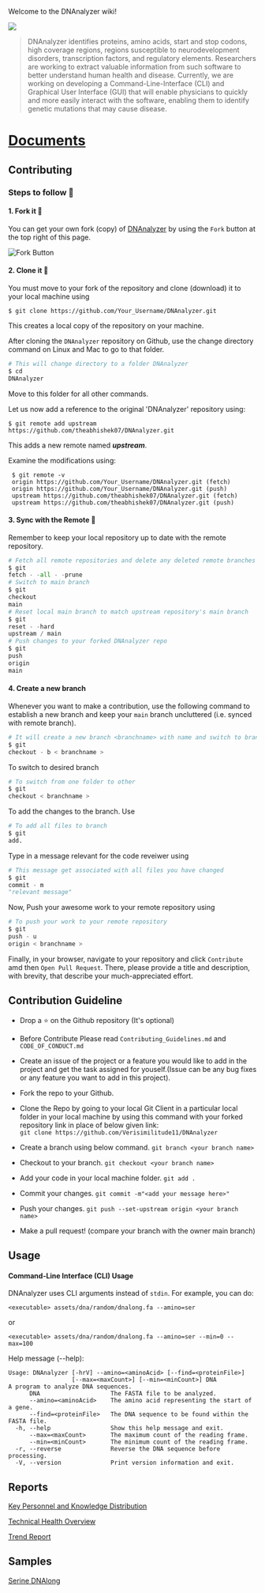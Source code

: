 Welcome to the DNAnalyzer wiki!

![](https://user-images.githubusercontent.com/96280466/186224441-46dd2029-b9dc-4b3d-aad8-bfd1e1e62f2e.png)

> DNAnalyzer identifies proteins, amino acids, start and stop codons, high coverage regions, regions susceptible to neurodevelopment disorders, transcription factors, and regulatory elements. Researchers are working to extract valuable information from such software to better understand human health and disease. Currently, we are working on developing a Command-Line-Interface (CLI) and Graphical User Interface (GUI) that will enable physicians to quickly and more easily interact with the software, enabling them to identify genetic mutations that may cause disease.

# [Documents](https://github.com/Verisimilitude11/DNAnalyzer/tree/main/docs)

## Contributing

### Steps to follow 📜

#### 1. Fork it 🍴

You can get your own fork (copy) of [DNAnalyzer](https://github.com/Verisimilitude11/DNAnalyzer) by using the `Fork`
button at the top right of this page.

![Fork Button](https://github-images.s3.amazonaws.com/help/bootcamp/Bootcamp-Fork.png)

#### 2. Clone it 👥

You must move to your fork of the repository and clone (download) it to your local machine using

`$ git clone https://github.com/Your_Username/DNAnalyzer.git`

This creates a local copy of the repository on your machine.

After cloning the `DNAnalyzer` repository on Github, use the change directory command on Linux and Mac to go to that
folder.

```python
# This will change directory to a folder DNAnalyzer                                                                   
$ cd
DNAnalyzer
```

Move to this folder for all other commands.

Let us now add a reference to the original 'DNAnalyzer' repository using:

`$ git remote add upstream https://github.com/theabhishek07/DNAnalyzer.git`

This adds a new remote named **_upstream_**.

Examine the modifications using:

```git
 $ git remote -v
 origin https://github.com/Your_Username/DNAnalyzer.git (fetch)                                                      
 origin https://github.com/Your_Username/DNAnalyzer.git (push)                                                        
 upstream https://github.com/theabhishek07/DNAnalyzer.git (fetch)                                                     
 upstream https://github.com/theabhishek07/DNAnalyzer.git (push)
 ```

#### 3. Sync with the Remote 🔄

Remember to keep your local repository up to date with the remote repository.

```python
# Fetch all remote repositories and delete any deleted remote branches
$ git
fetch - -all - -prune
# Switch to main branch
$ git
checkout
main
# Reset local main branch to match upstream repository's main branch
$ git
reset - -hard
upstream / main
# Push changes to your forked DNAnalyzer repo
$ git
push
origin
main
```

#### 4. Create a new branch

Whenever you want to make a contribution, use the following command to establish a new branch and keep your `main`
branch uncluttered (i.e. synced with remote branch).

```python
# It will create a new branch <branchname> with name and switch to branch <branchname>
$ git
checkout - b < branchname >
```

To switch to desired branch

```python
# To switch from one folder to other
$ git
checkout < branchname >
```

To add the changes to the branch. Use

```python
# To add all files to branch
$ git
add.
```

Type in a message relevant for the code reveiwer using

```python
# This message get associated with all files you have changed
$ git
commit - m
"relevant message"
```

Now, Push your awesome work to your remote repository using

```python
# To push your work to your remote repository
$ git
push - u
origin < branchname >
```

Finally, in your browser, navigate to your repository and click `Contribute` amd then `Open Pull Request`. There, please
provide a title and description, with brevity, that describe your much-appreciated effort.

## Contribution Guideline

- Drop a :star: on the Github repository (It's optional)<br/>

- Before Contribute Please
  read `Contributing_Guidelines.md`
  and `CODE_OF_CONDUCT.md`

- Create an issue of the project or a feature you would like to add in the project and get the task assigned for
  youself.(Issue can be any bug fixes or any feature you want to add in this project).

- Fork the repo to your Github.<br/>

- Clone the Repo by going to your local Git Client in a particular local folder in your local machine by using this
  command with your forked repository link in place of below given link: <br/>
  `git clone https://github.com/Verisimilitude11/DNAnalyzer`
- Create a branch using below command.
  `git branch <your branch name>`
- Checkout to your branch.
  `git checkout <your branch name>`
- Add your code in your local machine folder.
  `git add . `
- Commit your changes.
  `git commit -m"<add your message here>"`
- Push your changes.
  `git push --set-upstream origin <your branch name>`

- Make a pull request! (compare your branch with the owner main branch)

## Usage

#### Command-Line Interface (CLI) Usage

DNAnalyzer uses CLI arguments instead of `stdin`. For example, you can do:

```
<executable> assets/dna/random/dnalong.fa --amino=ser
```

or

```
<executable> assets/dna/random/dnalong.fa --amino=ser --min=0 --max=100
```

Help message (--help):

```
Usage: DNAnalyzer [-hrV] --amino=<aminoAcid> [--find=<proteinFile>]
                  [--max=<maxCount>] [--min=<minCount>] DNA
A program to analyze DNA sequences.
      DNA                    The FASTA file to be analyzed.
      --amino=<aminoAcid>    The amino acid representing the start of a gene.
      --find=<proteinFile>   The DNA sequence to be found within the FASTA file.
  -h, --help                 Show this help message and exit.
      --max=<maxCount>       The maximum count of the reading frame.
      --min=<minCount>       The minimum count of the reading frame.
  -r, --reverse              Reverse the DNA sequence before processing.
  -V, --version              Print version information and exit.
  ```
## Reports

[Key Personnel and Knowledge Distribution](https://github.com/Verisimilitude11/DNAnalyzer/blob/936181dd714855276ea34f55b94e5b53afc8ef0e/docs/reports/key-personnel-and-and-knowledge-distribution.pdf)

[Technical Health Overview](https://github.com/Verisimilitude11/DNAnalyzer/blob/936181dd714855276ea34f55b94e5b53afc8ef0e/docs/reports/technical-health-overview.pdf)

[Trend Report](https://github.com/Verisimilitude11/DNAnalyzer/blob/936181dd714855276ea34f55b94e5b53afc8ef0e/docs/reports/trend-report.pdf)

## Samples

[Serine DNAlong](https://github.com/Verisimilitude11/DNAnalyzer/blob/936181dd714855276ea34f55b94e5b53afc8ef0e/docs/samples/serine-dnalong.md)